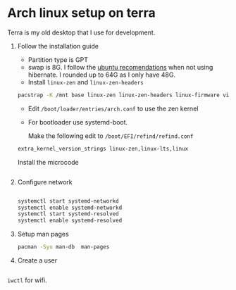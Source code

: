 # Arch linux setup on terra

Terra is my old desktop that I use for development.

1. Follow the installation guide

   - Partition type is GPT
   - swap is 8G. I follow the [ubuntu recomendations] when not using hibernate. I rounded up to 64G as I only have 48G.
   - Install `linux-zen` and `linux-zen-headers`

   ```bash
   pacstrap -K /mnt base linux-zen linux-zen-headers linux-firmware vim
   ```

   - Edit `/boot/loader/entries/arch.conf` to use the zen kernel
   - For bootloader use systemd-boot.

     Make the following edit to `/boot/EFI/refind/refind.conf`

   ```bash
   extra_kernel_version_strings linux-zen,linux-lts,linux
   ```

   Install the microcode

   ```bash

   ```

3. Configure network

   ```bash

   ```

   ```bash
   systemctl start systemd-networkd
   systemctl enable systemd-networkd
   systemctl start systemd-resolved
   systemctl enable systemd-resolved
   ```

4. Setup man pages

   ```bash
   pacman -Syu man-db  man-pages
   ```

5. Create a user

   ```bash
   ```

`iwctl` for wifi.

[ubuntu recomendations]: https://itsfoss.com/swap-size/
